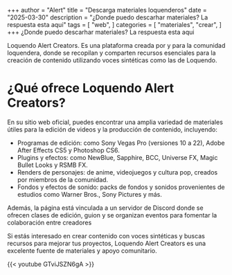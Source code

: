 +++
author = "Alert"
title = "Descarga materiales loquenderos"
date = "2025-03-30"
description = "¿Donde puedo descarhar materiales? La respuesta esta aqui"
tags = [
    "web",
]
categories = [
    "materiales",
    "crear",
]
+++
¿Donde puedo descarhar materiales? La respuesta esta aqui
<!--more-->
Loquendo Alert Creators. Es una plataforma creada por y para la comunidad loquendera, donde se recopilan y comparten recursos esenciales para la creación de contenido utilizando voces sintéticas como las de Loquendo.

# ¿Qué ofrece Loquendo Alert Creators?
En su sitio web oficial, puedes encontrar una amplia variedad de materiales útiles para la edición de videos y la producción de contenido, incluyendo:

- Programas de edición: como Sony Vegas Pro (versiones 10 a 22), Adobe After Effects CS5 y Photoshop CS6.
- Plugins y efectos: como NewBlue, Sapphire, BCC, Universe FX, Magic Bullet Looks y RSMB FX.
- Renders de personajes: de anime, videojuegos y cultura pop, creados por miembros de la comunidad.
- Fondos y efectos de sonido: packs de fondos y sonidos provenientes de estudios como Warner Bros., Sony Pictures y más.

Además, la página está vinculada a un servidor de Discord donde se ofrecen clases de edición, guion y se organizan eventos para fomentar la colaboración entre creadores 

Si estás interesado en crear contenido con voces sintéticas y buscas recursos para mejorar tus proyectos, Loquendo Alert Creators es una excelente fuente de materiales y apoyo comunitario.

{{< youtube GTviJSZN6gA >}}
